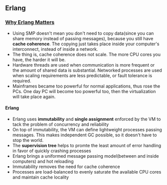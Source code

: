## Erlang

### [Why Erlang Matters](https://sameroom.io/blog/why-erlang-matters/)

* Using SMP doesn't mean you don't need to copy data(since you can share memory instead of passing messages), because you still have **cache coherence**. The copying just takes place inside your computer's interconnect, instead of inside a network.
* The thing is, cache coherence does not scale. The more CPU cores you have, the harder it will be.
* Hardware threads are used when communication is more frequent or the amount of shared data is substantial. Networked processes are used when scaling requirements are less predictable, or fault tolerance is required.
* Mainframes became too powerful for normal applications, thus rose the PCs. One day PC will become too powerful too, then the virtualization will take place again.

#### Erlang

* Erlang uses **immutability** and **single assignment** enforced by the VM to tack the problem of concurrency and reliability
* On top of immutability, the VM can define lightweight processes passing messages. This makes independent GC possible, so it doesn't have to stop the world.
* The **supervision tree** helps to promte the least amount of error handling in favor of quickly crashing processes
* Erlang brings a uniformed message passing model(between and inside computers) and hot reloading
* Immutability removes the need for cache coherence
* Processes are load-balanced to evenly saturate the available CPU cores and maintain cache locality
